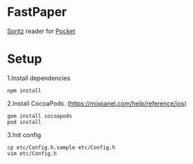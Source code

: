 # FastPaper
[Spritz](http://www.spritzinc.com/) reader for [Pocket](https://getpocket.com/)

# Setup
1.Install dependencies
```
npm install
```
2.Install CocoaPods. (https://mixpanel.com/help/reference/ios)
```
gem install cocoapods
pod install
```
3.Init config
```
cp etc/Config.h.sample etc/Config.h
vim etc/Config.h
```
